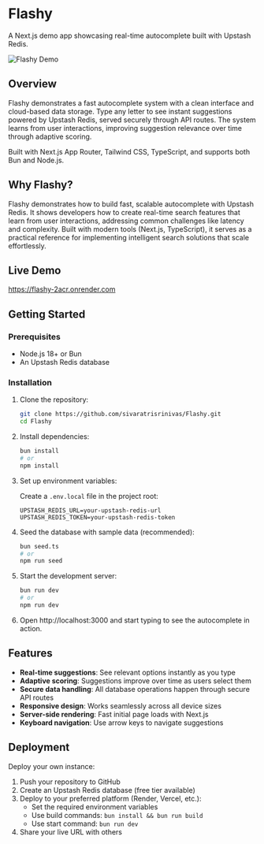 # Flashy

A Next.js demo app showcasing real-time autocomplete built with Upstash Redis.

![Flashy Demo](https://github.com/user-attachments/assets/9b777680-f5f7-47c1-b702-69c1ab63e081)

## Overview

Flashy demonstrates a fast autocomplete system with a clean interface and cloud-based data storage. Type any letter to see instant suggestions powered by Upstash Redis, served securely through API routes. The system learns from user interactions, improving suggestion relevance over time through adaptive scoring.

Built with Next.js App Router, Tailwind CSS, TypeScript, and supports both Bun and Node.js.

## Why Flashy?

Flashy demonstrates how to build fast, scalable autocomplete with Upstash Redis. It shows developers how to create real-time search features that learn from user interactions, addressing common challenges like latency and complexity. Built with modern tools (Next.js, TypeScript), it serves as a practical reference for implementing intelligent search solutions that scale effortlessly.

## Live Demo

https://flashy-2acr.onrender.com

## Getting Started

### Prerequisites

- Node.js 18+ or Bun
- An Upstash Redis database

### Installation

1. Clone the repository:
   ```bash
   git clone https://github.com/sivaratrisrinivas/Flashy.git
   cd Flashy
   ```

2. Install dependencies:
   ```bash
   bun install
   # or
   npm install
   ```

3. Set up environment variables:
   
   Create a `.env.local` file in the project root:
   ```env
   UPSTASH_REDIS_URL=your-upstash-redis-url
   UPSTASH_REDIS_TOKEN=your-upstash-redis-token
   ```

4. Seed the database with sample data (recommended):
   ```bash
   bun seed.ts
   # or
   npm run seed
   ```

5. Start the development server:
   ```bash
   bun run dev
   # or
   npm run dev
   ```

6. Open http://localhost:3000 and start typing to see the autocomplete in action.

## Features

- **Real-time suggestions**: See relevant options instantly as you type
- **Adaptive scoring**: Suggestions improve over time as users select them
- **Secure data handling**: All database operations happen through secure API routes
- **Responsive design**: Works seamlessly across all device sizes
- **Server-side rendering**: Fast initial page loads with Next.js
- **Keyboard navigation**: Use arrow keys to navigate suggestions

## Deployment

Deploy your own instance:

1. Push your repository to GitHub
2. Create an Upstash Redis database (free tier available)
3. Deploy to your preferred platform (Render, Vercel, etc.):
   - Set the required environment variables
   - Use build commands: `bun install && bun run build`
   - Use start command: `bun run dev`
4. Share your live URL with others
